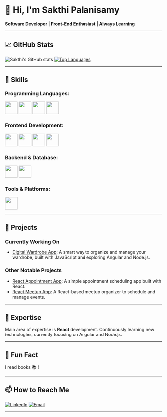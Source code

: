 # 👋 Hi, I'm Sakthi Palanisamy

**Software Developer | Front-End Enthusiast | Always Learning**

---

## 📈 GitHub Stats
![Sakthi's GitHub stats](https://github-readme-stats.vercel.app/api?username=programmer-sakthi&show_icons=true&theme=radical)
[![Top Languages](https://github-readme-stats.vercel.app/api/top-langs/?username=programmer-sakthi&layout=compact&theme=radical)](https://github.com/programmer-sakthi)

---

## 🚀 **Skills**

### **Programming Languages:**
<img src="https://img.shields.io/badge/-C++-00599C?style=for-the-badge&logo=c%2B%2B&logoColor=white" height="40" /> 
<img src="https://img.shields.io/badge/-C-555555?style=for-the-badge&logo=c&logoColor=white" height="40" /> 
<img src="https://img.shields.io/badge/-Java-007396?style=for-the-badge&logo=java&logoColor=white" height="40" /> 
<img src="https://img.shields.io/badge/-Python-3776AB?style=for-the-badge&logo=python&logoColor=white" height="40" /> 

### **Frontend Development:**
<img src="https://img.shields.io/badge/-HTML5-E34F26?style=for-the-badge&logo=html5&logoColor=white" height="40" /> 
<img src="https://img.shields.io/badge/-CSS3-1572B6?style=for-the-badge&logo=css3" height="40" /> 
<img src="https://img.shields.io/badge/-JavaScript-F7DF1E?style=for-the-badge&logo=javascript&logoColor=black" height="40" /> 
<img src="https://img.shields.io/badge/-React-61DAFB?style=for-the-badge&logo=react&logoColor=black" height="40" /> 

### **Backend & Database:**
<img src="https://img.shields.io/badge/-Firebase-FFCA28?style=for-the-badge&logo=firebase&logoColor=black" height="40" /> 
<img src="https://img.shields.io/badge/-MySQL-4479A1?style=for-the-badge&logo=mysql&logoColor=white" height="40" /> 


### **Tools & Platforms:**
<img src="https://img.shields.io/badge/-Git-F05032?style=for-the-badge&logo=git&logoColor=white" height="40" /> 


---

## 💼 **Projects**

### **Currently Working On**
- [Digital Wardrobe App](https://github.com/programmer-sakthi/digital-wardrobe-app): A smart way to organize and manage your wardrobe, built with JavaScript and exploring Angular and Node.js.

### **Other Notable Projects**
- [React Appointment App](https://github.com/programmer-sakthi/react-appointment-app): A simple appointment scheduling app built with React.
- [React Meetup App](https://github.com/programmer-sakthi/react-meetup-app): A React-based meetup organizer to schedule and manage events.

---

## 🌟 **Expertise**
Main area of expertise is **React** development. Continuously learning new technologies, currently focusing on Angular and Node.js.

---

## 🎉 **Fun Fact**
I read books 📚 !

---

## 📫 **How to Reach Me**
[![LinkedIn](https://img.shields.io/badge/-LinkedIn-0077B5?style=flat&logo=linkedin&logoColor=white)](https://www.linkedin.com/in/sakthi-palanisamy-0964a2290/)
[![Email](https://img.shields.io/badge/-Email-D14836?style=flat&logo=gmail&logoColor=white)](mailto:sakthipalanisamy7@gmail.com)

---
